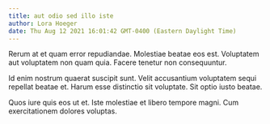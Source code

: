 ```yaml
---
title: aut odio sed illo iste
author: Lora Hoeger
date: Thu Aug 12 2021 16:01:42 GMT-0400 (Eastern Daylight Time)
---
```

Rerum at et quam error repudiandae. Molestiae beatae eos est. Voluptatem aut voluptatem non quam quia. Facere tenetur non consequuntur.

 Id enim nostrum quaerat suscipit sunt. Velit accusantium voluptatem sequi repellat beatae et. Harum esse distinctio sit voluptate. Sit optio iusto beatae.

 Quos iure quis eos ut et. Iste molestiae et libero tempore magni. Cum exercitationem dolores voluptas.